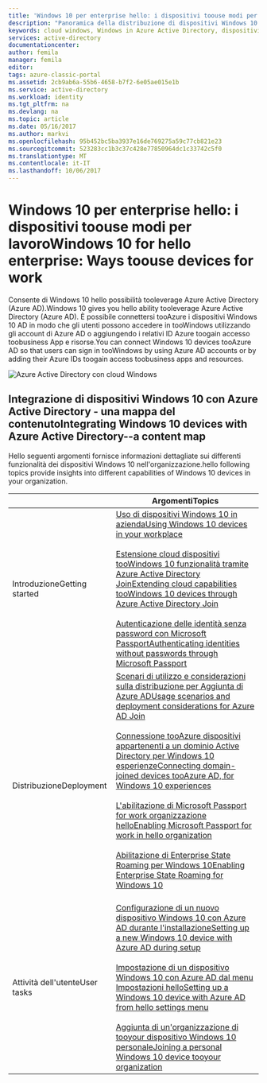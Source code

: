 ```yaml
---
title: 'Windows 10 per enterprise hello: i dispositivi toouse modi per lavoro | Documenti Microsoft'
description: "Panoramica della distribuzione di dispositivi Windows 10 per le aziende e come toointegrate con Azure Active Directory per hello Windows per il cloud. È in contrasto hello modi un dispositivo può essere eseguito il provisioning e utilizzato in un'organizzazione tramite hello portale di Azure."
keywords: cloud windows, Windows in Azure Active Directory, dispositivi Windows 10 in Azure, dispositivi Windows in Azure
services: active-directory
documentationcenter: 
author: femila
manager: femila
editor: 
tags: azure-classic-portal
ms.assetid: 2cb9ab6a-55b6-4658-b7f2-6e05ae015e1b
ms.service: active-directory
ms.workload: identity
ms.tgt_pltfrm: na
ms.devlang: na
ms.topic: article
ms.date: 05/16/2017
ms.author: markvi
ms.openlocfilehash: 95b452bc5ba3937e16de769275a59c77cb821e23
ms.sourcegitcommit: 523283cc1b3c37c428e77850964dc1c33742c5f0
ms.translationtype: MT
ms.contentlocale: it-IT
ms.lasthandoff: 10/06/2017
---
```

# <a name="windows-10-for-hello-enterprise-ways-toouse-devices-for-work"></a><span data-ttu-id="764f9-105">Windows 10 per enterprise hello: i dispositivi toouse modi per lavoro</span><span class="sxs-lookup"><span data-stu-id="764f9-105">Windows 10 for hello enterprise: Ways toouse devices for work</span></span>
<span data-ttu-id="764f9-106">Consente di Windows 10 hello possibilità tooleverage Azure Active Directory (Azure AD).</span><span class="sxs-lookup"><span data-stu-id="764f9-106">Windows 10 gives you hello ability tooleverage Azure Active Directory (Azure AD).</span></span> <span data-ttu-id="764f9-107">È possibile connettersi tooAzure i dispositivi Windows 10 AD in modo che gli utenti possono accedere in tooWindows utilizzando gli account di Azure AD o aggiungendo i relativi ID Azure toogain accesso toobusiness App e risorse.</span><span class="sxs-lookup"><span data-stu-id="764f9-107">You can connect Windows 10 devices tooAzure AD so that users can sign in tooWindows by using Azure AD accounts or by adding their Azure IDs toogain access toobusiness apps and resources.</span></span>

![Azure Active Directory con cloud Windows](./media/active-directory-azureadjoin/windows10-overview.png)

## <a name="integrating-windows-10-devices-with-azure-active-directory--a-content-map"></a><span data-ttu-id="764f9-109">Integrazione di dispositivi Windows 10 con Azure Active Directory - una mappa del contenuto</span><span class="sxs-lookup"><span data-stu-id="764f9-109">Integrating Windows 10 devices with Azure Active Directory--a content map</span></span>
<span data-ttu-id="764f9-110">Hello seguenti argomenti fornisce informazioni dettagliate sui differenti funzionalità dei dispositivi Windows 10 nell'organizzazione.</span><span class="sxs-lookup"><span data-stu-id="764f9-110">hello following topics provide insights into different capabilities of Windows 10 devices in your organization.</span></span>

|  | <span data-ttu-id="764f9-111">Argomenti</span><span class="sxs-lookup"><span data-stu-id="764f9-111">Topics</span></span> |
| --- | --- |
| <span data-ttu-id="764f9-112">Introduzione</span><span class="sxs-lookup"><span data-stu-id="764f9-112">Getting started</span></span> |[<span data-ttu-id="764f9-113">Uso di dispositivi Windows 10 in azienda</span><span class="sxs-lookup"><span data-stu-id="764f9-113">Using Windows 10 devices in your workplace</span></span>](active-directory-azureadjoin-windows10-devices.md) <br> <br> [<span data-ttu-id="764f9-114">Estensione cloud dispositivi tooWindows 10 funzionalità tramite Azure Active Directory Join</span><span class="sxs-lookup"><span data-stu-id="764f9-114">Extending cloud capabilities tooWindows 10 devices through Azure Active Directory Join</span></span>](active-directory-azureadjoin-overview.md) <br> <br> [<span data-ttu-id="764f9-115">Autenticazione delle identità senza password con Microsoft Passport</span><span class="sxs-lookup"><span data-stu-id="764f9-115">Authenticating identities without passwords through Microsoft Passport</span></span>](active-directory-azureadjoin-passport.md) |
| <span data-ttu-id="764f9-116">Distribuzione</span><span class="sxs-lookup"><span data-stu-id="764f9-116">Deployment</span></span> |[<span data-ttu-id="764f9-117">Scenari di utilizzo e considerazioni sulla distribuzione per Aggiunta di Azure AD</span><span class="sxs-lookup"><span data-stu-id="764f9-117">Usage scenarios and deployment considerations for Azure AD Join</span></span>](active-directory-azureadjoin-deployment-aadjoindirect.md) <br><br> [<span data-ttu-id="764f9-118">Connessione tooAzure dispositivi appartenenti a un dominio Active Directory per Windows 10 esperienze</span><span class="sxs-lookup"><span data-stu-id="764f9-118">Connecting domain-joined devices tooAzure AD, for Windows 10 experiences</span></span>](active-directory-azureadjoin-devices-group-policy.md)<br><br>[<span data-ttu-id="764f9-119">L'abilitazione di Microsoft Passport for work organizzazione hello</span><span class="sxs-lookup"><span data-stu-id="764f9-119">Enabling Microsoft Passport for work in hello organization</span></span>](active-directory-azureadjoin-passport-deployment.md)<br><br> [<span data-ttu-id="764f9-120">Abilitazione di Enterprise State Roaming per Windows 10</span><span class="sxs-lookup"><span data-stu-id="764f9-120">Enabling Enterprise State Roaming for Windows 10</span></span>](active-directory-windows-enterprise-state-roaming-overview.md)<br><br> |
| <span data-ttu-id="764f9-121">Attività dell'utente</span><span class="sxs-lookup"><span data-stu-id="764f9-121">User tasks</span></span> |[<span data-ttu-id="764f9-122">Configurazione di un nuovo dispositivo Windows 10 con Azure AD durante l'installazione</span><span class="sxs-lookup"><span data-stu-id="764f9-122">Setting up a new Windows 10 device with Azure AD during setup</span></span>](active-directory-azureadjoin-user-frx.md) <br><br> [<span data-ttu-id="764f9-123">Impostazione di un dispositivo Windows 10 con Azure AD dal menu Impostazioni hello</span><span class="sxs-lookup"><span data-stu-id="764f9-123">Setting up a Windows 10 device with Azure AD from hello settings menu</span></span>](active-directory-azureadjoin-user-upgrade.md) <br><br> [<span data-ttu-id="764f9-124">Aggiunta di un'organizzazione di tooyour dispositivo Windows 10 personale</span><span class="sxs-lookup"><span data-stu-id="764f9-124">Joining a personal Windows 10 device tooyour organization</span></span>](active-directory-azureadjoin-personal-device.md) |

